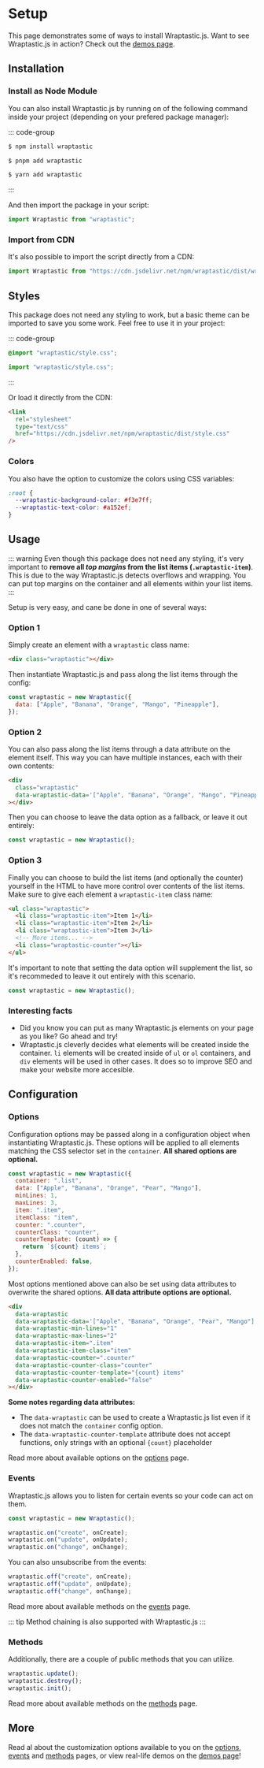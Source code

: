 # Setup

This page demonstrates some of ways to install Wraptastic.js. Want to see Wraptastic.js in action? Check out the [demos page](/demos).

## Installation

### Install as Node Module

You can also install Wraptastic.js by running on of the following command
inside your project (depending on your prefered package manager):

::: code-group

```sh [npm]
$ npm install wraptastic
```

```sh [pnpm]
$ pnpm add wraptastic
```

```sh [yarn]
$ yarn add wraptastic
```

:::

And then import the package in your script:

```js
import Wraptastic from "wraptastic";
```

### Import from CDN

It's also possible to import the script directly from a CDN:

```js
import Wraptastic from "https://cdn.jsdelivr.net/npm/wraptastic/dist/wraptastic.js";
```

## Styles

This package does not need any styling to work, but a basic theme can be imported to save you some work. Feel free to use it in your project:

::: code-group

```css [css]
@import "wraptastic/style.css";
```

```js [js]
import "wraptastic/style.css";
```

:::

Or load it directly from the CDN:

```html
<link
  rel="stylesheet"
  type="text/css"
  href="https://cdn.jsdelivr.net/npm/wraptastic/dist/style.css"
/>
```

### Colors

You also have the option to customize the colors using CSS variables:

```css
:root {
  --wraptastic-background-color: #f3e7ff;
  --wraptastic-text-color: #a152ef;
}
```

## Usage

::: warning
Even though this package does not need any styling, it's very important to **remove all _top margins_ from the list items (`.wraptastic-item`)**. This is due to the way Wraptastic.js detects overflows and wrapping. You can put top margins on the container and all elements within your list items.
:::

Setup is very easy, and cane be done in one of several ways:

### Option 1

Simply create an element with a `wraptastic` class name:

```html
<div class="wraptastic"></div>
```

Then instantiate Wraptastic.js and pass along the list items through the config:

```js
const wraptastic = new Wraptastic({
  data: ["Apple", "Banana", "Orange", "Mango", "Pineapple"],
});
```

### Option 2

You can also pass along the list items through a data attribute on the element
itself. This way you can have multiple instances, each with their own contents:

```html
<div
  class="wraptastic"
  data-wraptastic-data='["Apple", "Banana", "Orange", "Mango", "Pineapple"]'
></div>
```

Then you can choose to leave the data option as a fallback, or leave it out entirely:

```js
const wraptastic = new Wraptastic();
```

### Option 3

Finally you can choose to build the list items (and optionally the counter)
yourself in the HTML to have more control over contents of the list items. Make
sure to give each element a `wraptastic-item` class name:

```html
<ul class="wraptastic">
  <li class="wraptastic-item">Item 1</li>
  <li class="wraptastic-item">Item 2</li>
  <li class="wraptastic-item">Item 3</li>
  <!-- More items... -->
  <li class="wraptastic-counter"></li>
</ul>
```

It's important to note that setting the data option will supplement the list, so
it's recommeded to leave it out entirely with this scenario.

```js
const wraptastic = new Wraptastic();
```

### Interesting facts

- Did you know you can put as many Wraptastic.js elements on your page as you like? Go ahead and try!
- Wraptastic.js cleverly decides what elements will be created inside the container. `li` elements will be created inside of `ul` or `ol` containers, and `div` elements will be used in other cases. It does so to improve SEO and make your website more accesible.

## Configuration

### Options

Configuration options may be passed along in a configuration object when
instantiating Wraptastic.js. These options will be applied to all elements
matching the CSS selector set in the `container`. **All shared options are
optional.**

```js
const wraptastic = new Wraptastic({
  container: ".list",
  data: ["Apple", "Banana", "Orange", "Pear", "Mango"],
  minLines: 1,
  maxLines: 3,
  item: ".item",
  itemClass: "item",
  counter: ".counter",
  counterClass: "counter",
  counterTemplate: (count) => {
    return `${count} items`;
  },
  counterEnabled: false,
});
```

Most options mentioned above can also be set using data attributes to overwrite
the shared options. **All data attribute options are optional.**

```html
<div
  data-wraptastic
  data-wraptastic-data='["Apple", "Banana", "Orange", "Pear", "Mango"]'
  data-wraptastic-min-lines="1"
  data-wraptastic-max-lines="2"
  data-wraptastic-item=".item"
  data-wraptastic-item-class="item"
  data-wraptastic-counter=".counter"
  data-wraptastic-counter-class="counter"
  data-wraptastic-counter-template="{count} items"
  data-wraptastic-counter-enabled="false"
></div>
```

**Some notes regarding data attributes:**

- The `data-wraptastic` can be used to create a Wraptastic.js list even if it
  does not match the `container` config option.
- The `data-wraptastic-counter-template` attribute does not accept functions,
  only strings with an optional `{count}` placeholder

Read more about available options on the [options](/options) page.

### Events

Wraptastic.js allows you to listen for certain events so your code can act on
them.

```js
const wraptastic = new Wraptastic();

wraptastic.on("create", onCreate);
wraptastic.on("update", onUpdate);
wraptastic.on("change", onChange);
```

You can also unsubscribe from the events:

```js
wraptastic.off("create", onCreate);
wraptastic.off("update", onUpdate);
wraptastic.off("change", onChange);
```

Read more about available methods on the [events](/events) page.

::: tip
Method chaining is also supported with Wraptastic.js
:::

### Methods

Additionally, there are a couple of public methods that you can utilize.

```js
wraptastic.update();
wraptastic.destroy();
wraptastic.init();
```

Read more about available methods on the [methods](/methods) page.

## More

Read al about the customization options available to you on the [options](/options), [events](/events) and [methods](/methods) pages, or view real-life demos on the [demos page](/demos)!
